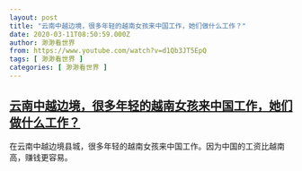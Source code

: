 ```yaml
---
layout: post
title: "云南中越边境，很多年轻的越南女孩来中国工作，她们做什么工作？"
date: 2020-03-11T08:50:59.000Z
author: 渺渺看世界
from: https://www.youtube.com/watch?v=d1Qb3JT5EpQ
tags: [ 渺渺看世界 ]
categories: [ 渺渺看世界 ]
---
```

<!--1583916659000-->
[云南中越边境，很多年轻的越南女孩来中国工作，她们做什么工作？](https://www.youtube.com/watch?v=d1Qb3JT5EpQ)
------

<div>
在云南中越边境县城，很多年轻的越南女孩来中国工作。因为中国的工资比越南高，赚钱更容易。
</div>
